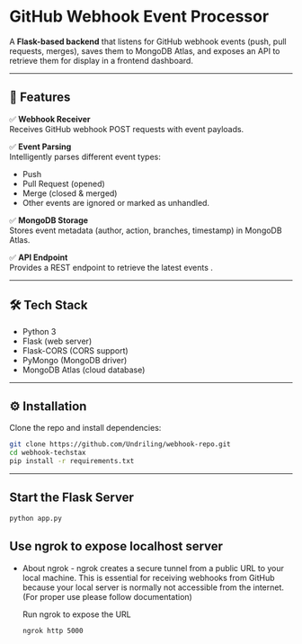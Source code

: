 # GitHub Webhook Event Processor

A **Flask-based backend** that listens for GitHub webhook events (push, pull requests, merges), saves them to MongoDB Atlas, and exposes an API to retrieve them for display in a frontend dashboard.

---

## 🚀 Features

✅ **Webhook Receiver**  
Receives GitHub webhook POST requests with event payloads.

✅ **Event Parsing**  
Intelligently parses different event types:
- Push
- Pull Request (opened)
- Merge (closed & merged)
- Other events are ignored or marked as unhandled.

✅ **MongoDB Storage**  
Stores event metadata (author, action, branches, timestamp) in MongoDB Atlas.

✅ **API Endpoint**  
Provides a REST endpoint to retrieve the latest events .

---

## 🛠️ Tech Stack

- Python 3
- Flask (web server)
- Flask-CORS (CORS support)
- PyMongo (MongoDB driver)
- MongoDB Atlas (cloud database)

---


## ⚙️ Installation

Clone the repo and install dependencies:

```bash
git clone https://github.com/Undriling/webhook-repo.git
cd webhook-techstax
pip install -r requirements.txt
```
---

## Start the Flask Server

```bash
python app.py
```

## Use ngrok to expose localhost server 

- About ngrok -
    ngrok creates a secure tunnel from a public URL to your local machine.
    This is essential for receiving webhooks from GitHub because your local server is normally not accessible from the internet.
    (For proper use please follow documentation)

    Run ngrok to expose the URL
    ```bash
    ngrok http 5000
    ```
